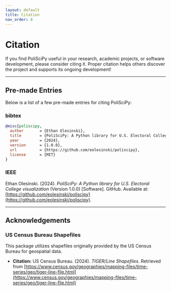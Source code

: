 ```yaml
---
layout: default
title: Citation
nav_order: 8
---
```


# Citation

If you find PoliSciPy useful in your research, academic projects, or software development, please consider citing it. Proper citation helps others discover the project and supports its ongoing development!

---

## Pre-made Entries

Below is a list of a few pre-made entries for citing PoliSciPy:

### bibtex

```bibtex
@misc{poliscipy,
  author       = {Ethan Olesinski},
  title        = {PoliSciPy: A Python library for U.S. Electoral College visualization},
  year         = {2024},
  version      = {1.0.0},
  url          = {https://github.com/eolesinski/poliscipy},
  license      = {MIT}
}
```

### IEEE
Ethan Olesinski. (2024). *PoliSciPy: A Python library for U.S. Electoral College visualization* (Version 1.0.0) [Software]. GitHub. Available at: [https://github.com/eolesinski/poliscipy](https://github.com/eolesinski/poliscipy).

---

## Acknowledgements

### US Census Bureau Shapefiles
This package utilizes shapefiles originally provided by the US Census Bureau for geospatial data.

- **Citation:** US Census Bureau. (2024). *TIGER/Line Shapefiles*. Retrieved from [https://www.census.gov/geographies/mapping-files/time-series/geo/tiger-line-file.html](https://www.census.gov/geographies/mapping-files/time-series/geo/tiger-line-file.html)
